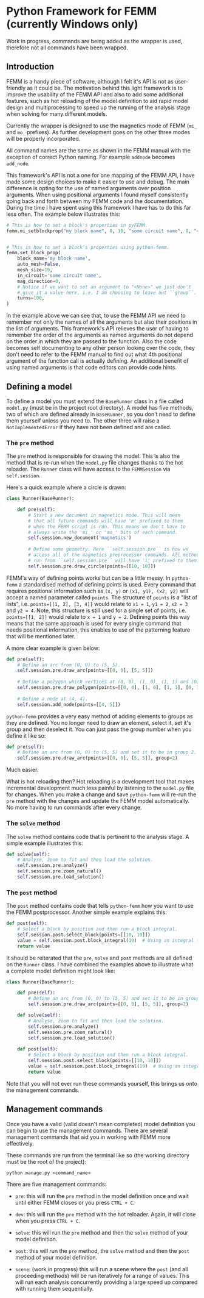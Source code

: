 # Python Framework for FEMM (currently Windows only)

Work in progress, commands are being added as the wrapper is used,
therefore not all commands have been wrapped.

## Introduction

FEMM is a handy piece of software, although I felt it's API is not as user-friendly as it could be. The motivation
behind this light framework is to improve the usability of the FEMM API and also to add some additional features,
such as hot reloading of the model definition to aid rapid model design and multiprocessing to speed up the running
of the analysis stage when solving for many different models.

Currently the wrapper is designed to use the magnetics mode of FEMM (`mi_` and `mo_` prefixes). As further development
goes on the other three modes will be properly incorporated.

All command names are the same as shown in the FEMM manual with the
exception of correct Python naming. For example `addnode` becomes `add_node`.

This framework's API is not a one for one mapping of the FEMM API, I have made some design choices to make it easier
to use and debug. The main difference is opting for the use of named arguments over position arguments. When using
positional arguments I found myself consistently going back and forth between my FEMM code and the documentation. During
the time I have spent using this framework I have has to do this far less often. The example below illustrates this:

```python
# This is how to set a block's properties in pyFEMM.
femm.mi_setblockprop("my block name", 0, 10, "some circuit name", 0, "<None>", 100)


# This is how to set a block's properties using python-femm.
femm.set_block_prop(
    block_name='my block name',
    auto_mesh=False,
    mesh_size=10,
    in_circuit='some circuit name',
    mag_direction=0,
    # Notice if we want to set an argument to "<None>" we just don't 
    # give it a value here, i.e. I am choosing to leave out ``group``.
    turns=100,
)
```

In the example above we can see that, to use the FEMM API we need to remember not only the names of all the arguments
but also their positions in the list of arguments. This framework's API relieves the user of having to remember the
order of the arguments as named arguments do not depend on the order in which they are passed to the function. Also the
code becomes self documenting to any other person looking over the code, they don't need to refer to the FEMM manual to
find out what 4th positional argument of the function call is actually defining. An additional benefit of using named
arguments is that code editors can provide code hints.

## Defining a model

To define a model you must extend the `BaseRunner` class in a file called `model.py` (must be in the project
root directory). A model has five methods, two of which are defined already in `BaseRunner`, so you don't need to define them yourself unless
you need to. The other three will raise a `NotImplementedError` if they have not been defined and are called.

### The `pre` method

The `pre` method is responsible for drawing the model. This is also the method that is re-run when the `model.py` file changes
thanks to the hot reloader. The `Runner` class will have access to the `FEMMSession` via `self.session`.

Here's a quick example where a circle is drawn:

```python
class Runner(BaseRunner):

    def pre(self):
        # Start a new document in magnetics mode. This will mean
        # that all future commands will have 'm' prefixed to them
        # when the FEMM script is run. This means we don't have to
        # always write the 'mi_' or 'mo_' bits of each command.
        self.session.new_document('magnetics')
        
        # Define some geometry. Here ``self.session.pre`` is how we
        # access all of the magnetics preprocessor commands. All methods
        # run from ``self.session.pre`` will have 'i' prefixed to them.
        self.session.pre.draw_circle(points=[[10, 10]])

```

FEMM's way of defining points works but can be a little messy. In `python-femm` a standardised method of defining points is used.
Every command that requires positional information such as `(x, y)` or `(x1, y1), (x2, y2)` will accept a named parameter
called `points`. The structure of `points` is a "list of lists", i.e. `points=[[1, 2], [3, 4]]` would relate to `x1 = 1`, `y1
= 2`, `x2 = 3` and `y2 = 4`. Note, this structure is still used for a single set of points, i.e. `points=[[1, 2]]` would
relate to `x = 1` and `y = 2`. Defining points this way means that the same approach is used for every single command
that needs positional information, this enables to use of the patterning feature that will be mentioned later.

A more clear example is given below:

```python
def pre(self):
    # Define an arc from (0, 0) to (5, 5).
    self.session.pre.draw_arc(points=[[0, 0], [5, 5]])
    
    # Define a polygon which vertices at (0, 0), (1, 0), (1, 1) and (0, 1).
    self.session.pre.draw_polygon(points=[[0, 0], [1, 0], [1, 1], [0, 1]])
    
    # Define a node at (4, 4).
    self.session.add_node(points=[[4, 5]])
```

`python-femm` provides a very easy method of adding elements to groups as they are defined. You no longer need to draw an
element, select it, set it's group and then deselect it. You can just pass the group number when you define it like so:

```python
def pre(self):
    # Define an arc from (0, 0) to (5, 5) and set it to be in group 2.
    self.session.pre.draw_arc(points=[[0, 0], [5, 5]], group=2)
```

Much easier. 

What is hot reloading then? Hot reloading is a development tool that makes incremental development much less
painful by listening to the `model.py` file for changes. When you make a change and save `python-femm` will re-run the
`pre` method with the changes and update the FEMM model automatically. No more having to run commands after every change.

### The `solve` method

The `solve` method contains code that is pertinent to the analysis stage. A simple example illustrates this:

```python
def solve(self):
    # Analyse, zoom to fit and then load the solution.
    self.session.pre.analyze()
    self.session.pre.zoom_natural()
    self.session.pre.load_solution()
```

### The `post` method

The `post` method contains code that tells `python-femm` how you want to use the FEMM postprocessor. Another simple
example explains this:

```python
def post(self):
    # Select a block by position and then run a block integral.
    self.session.post.select_block(points=[[10, 10]])
    value = self.session.post.block_integral(19)  # Using an integral type of 19.
    return value
```

It should be reiterated that the `pre`, `solve` and `post` methods are all defined on the `Runner` class. I have combined
the examples above to illustrate what a complete model definition might look like:

```python
class Runner(BaseRunner):

    def pre(self):
        # Define an arc from (0, 0) to (5, 5) and set it to be in group 2.
        self.session.pre.draw_arc(points=[[0, 0], [5, 5]], group=2)

    def solve(self):
        # Analyse, zoom to fit and then load the solution.
        self.session.pre.analyze()
        self.session.pre.zoom_natural()
        self.session.pre.load_solution()
        
    def post(self):
        # Select a block by position and then run a block integral.
        self.session.post.select_block(points=[[10, 10]])
        value = self.session.post.block_integral(19)  # Using an integral type of 19.
        return value
```

Note that you will not ever run these commands yourself, this brings us onto the management commands.

## Management commands

Once you have a valid (valid doesn't mean completed) model definition you can begin to use the management commands.
There are several management commands that aid you in working with FEMM more effectively.

These commands are run from the terminal like so (the working directory must be the root of the project):

```
python manage.py <command_name>
```

There are five management commands:

- `pre`: this will run the `pre` method in the model definition once and wait until either FEMM closes or you press
`CTRL + C`.

- `dev`: this will run the `pre` method with the hot reloader. Again, it will close when you press `CTRL + C`. 

- `solve`: this will run the `pre` method and then the `solve` method of your model definition.

- `post`: this will run the `pre` method, the `solve` method and then the `post` method of your model definition.

- `scene`: (work in progress) this will run a scene where the `post` (and all proceeding methods) will be run iteratively
for a range of values. This will run each analysis concurrently providing a large speed up compared with running them
sequentially.